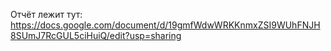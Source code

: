 Отчёт лежит тут:
https://docs.google.com/document/d/19gmfWdwWRKKnmxZSI9WUhFNJH8SUmJ7RcGUL5ciHuiQ/edit?usp=sharing
